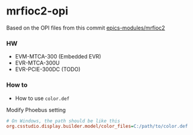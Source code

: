 # mrfioc2-opi

Based on the OPI files from this commit [epics-modules/mrfioc2](https://github.com/epics-modules/mrfioc2/commit/28d3076424c70e6a348944fcbd77d4f746e1cd4f)

### HW

- EVM-MTCA-300 (Embedded EVR)
- EVR-MTCA-300U
- EVR-PCIE-300DC (TODO)

### How to

- How to use `color.def`

Modify Phoebus setting

```ini
# On Windows, the path should be like this
org.csstudio.display.builder.model/color_files=C:/path/to/color.def
```
